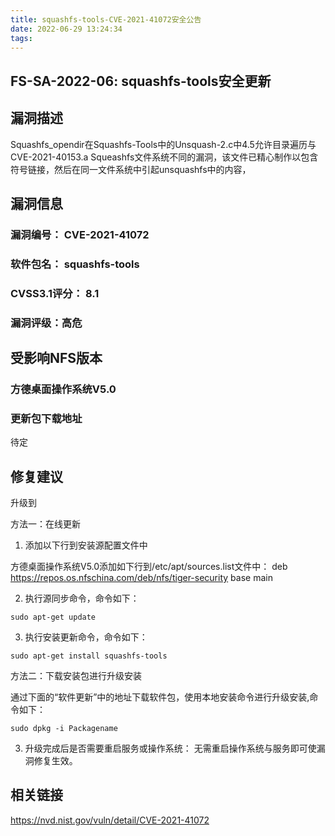 ```yaml
---
title: squashfs-tools-CVE-2021-41072安全公告
date: 2022-06-29 13:24:34
tags:
---
```

## FS-SA-2022-06: squashfs-tools安全更新

## 漏洞描述

Squashfs_opendir在Squashfs-Tools中的Unsquash-2.c中4.5允许目录遍历与CVE-2021-40153.a Squeashfs文件系统不同的漏洞，该文件已精心制作以包含符号链接，然后在同一文件系统中引起unsquashfs中的内容，

## 漏洞信息

###    漏洞编号： CVE-2021-41072

###    软件包名： squashfs-tools

###    CVSS3.1评分： 8.1

###    漏洞评级：高危

## 受影响NFS版本

###    方德桌面操作系统V5.0

### 更新包下载地址

待定

## 修复建议

升级到 

方法一：在线更新

1. 添加以下行到安装源配置文件中

方德桌面操作系统V5.0添加如下行到/etc/apt/sources.list文件中：
deb https://repos.os.nfschina.com/deb/nfs/tiger-security base main

2. 执行源同步命令，命令如下：

```
sudo apt-get update
```

3. 执行安装更新命令，命令如下：

```
sudo apt-get install squashfs-tools
```

方法二：下载安装包进行升级安装

通过下面的“软件更新”中的地址下载软件包，使用本地安装命令进行升级安装,命令如下：

```
sudo dpkg -i Packagename
```

3. 升级完成后是否需要重启服务或操作系统：
   无需重启操作系统与服务即可使漏洞修复生效。

## 相关链接

https://nvd.nist.gov/vuln/detail/CVE-2021-41072
